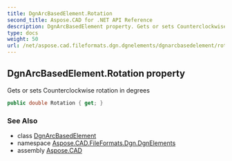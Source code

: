 ```yaml
---
title: DgnArcBasedElement.Rotation
second_title: Aspose.CAD for .NET API Reference
description: DgnArcBasedElement property. Gets or sets Counterclockwise rotation in degrees
type: docs
weight: 50
url: /net/aspose.cad.fileformats.dgn.dgnelements/dgnarcbasedelement/rotation/
---
```

## DgnArcBasedElement.Rotation property

Gets or sets Counterclockwise rotation in degrees

```csharp
public double Rotation { get; }
```

### See Also

* class [DgnArcBasedElement](../)
* namespace [Aspose.CAD.FileFormats.Dgn.DgnElements](../../dgnarcbasedelement/)
* assembly [Aspose.CAD](../../../)


